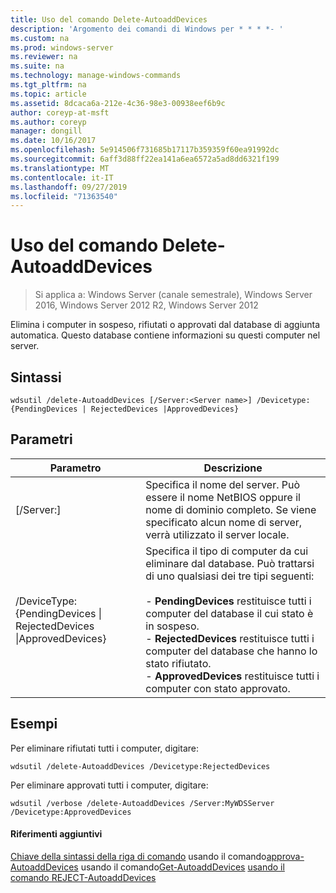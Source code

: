 ```yaml
---
title: Uso del comando Delete-AutoaddDevices
description: 'Argomento dei comandi di Windows per * * * *- '
ms.custom: na
ms.prod: windows-server
ms.reviewer: na
ms.suite: na
ms.technology: manage-windows-commands
ms.tgt_pltfrm: na
ms.topic: article
ms.assetid: 8dcaca6a-212e-4c36-98e3-00938eef6b9c
author: coreyp-at-msft
ms.author: coreyp
manager: dongill
ms.date: 10/16/2017
ms.openlocfilehash: 5e914506f731685b17117b359359f60ea91992dc
ms.sourcegitcommit: 6aff3d88ff22ea141a6ea6572a5ad8dd6321f199
ms.translationtype: MT
ms.contentlocale: it-IT
ms.lasthandoff: 09/27/2019
ms.locfileid: "71363540"
---
```

# <a name="using-the-delete-autoadddevices-command"></a>Uso del comando Delete-AutoaddDevices

>Si applica a: Windows Server (canale semestrale), Windows Server 2016, Windows Server 2012 R2, Windows Server 2012

Elimina i computer in sospeso, rifiutati o approvati dal database di aggiunta automatica. Questo database contiene informazioni su questi computer nel server.
## <a name="syntax"></a>Sintassi
```
wdsutil /delete-AutoaddDevices [/Server:<Server name>] /Devicetype:{PendingDevices | RejectedDevices |ApprovedDevices}
```
## <a name="parameters"></a>Parametri
|Parametro|Descrizione|
|-------|--------|
|[/Server:<Server name>]|Specifica il nome del server. Può essere il nome NetBIOS oppure il nome di dominio completo. Se viene specificato alcun nome di server, verrà utilizzato il server locale.|
|/DeviceType: {PendingDevices &#124; RejectedDevices &#124;ApprovedDevices}|Specifica il tipo di computer da cui eliminare dal database. Può trattarsi di uno qualsiasi dei tre tipi seguenti:<br /><br />-   **PendingDevices** restituisce tutti i computer del database il cui stato è in sospeso.<br />-   **RejectedDevices** restituisce tutti i computer del database che hanno lo stato rifiutato.<br />-   **ApprovedDevices** restituisce tutti i computer con stato approvato.|
## <a name="BKMK_examples"></a>Esempi
Per eliminare rifiutati tutti i computer, digitare:
```
wdsutil /delete-AutoaddDevices /Devicetype:RejectedDevices
```
Per eliminare approvati tutti i computer, digitare:
```
wdsutil /verbose /delete-AutoaddDevices /Server:MyWDSServer /Devicetype:ApprovedDevices
```
#### <a name="additional-references"></a>Riferimenti aggiuntivi
[Chiave della sintassi della riga di comando](command-line-syntax-key.md)
 usando il comando[approva-AutoaddDevices](using-the-approve-autoadddevices-command.md)
 usando il comando[Get-AutoaddDevices](using-the-get-autoadddevices-command.md)
[usando il comando REJECT-AutoaddDevices](using-the-reject-autoadddevices-command.md)
